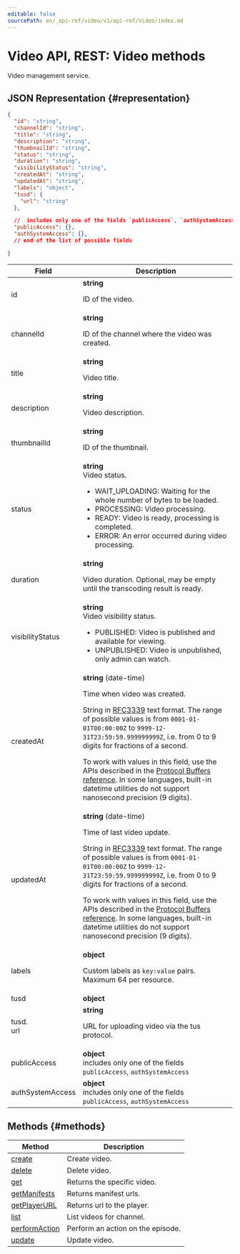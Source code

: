 ```yaml
---
editable: false
sourcePath: en/_api-ref/video/v1/api-ref/Video/index.md
---
```


# Video API, REST: Video methods
Video management service.
## JSON Representation {#representation}
```json 
{
  "id": "string",
  "channelId": "string",
  "title": "string",
  "description": "string",
  "thumbnailId": "string",
  "status": "string",
  "duration": "string",
  "visibilityStatus": "string",
  "createdAt": "string",
  "updatedAt": "string",
  "labels": "object",
  "tusd": {
    "url": "string"
  },

  //  includes only one of the fields `publicAccess`, `authSystemAccess`
  "publicAccess": {},
  "authSystemAccess": {},
  // end of the list of possible fields

}
```
 
Field | Description
--- | ---
id | **string**<br><p>ID of the video.</p> 
channelId | **string**<br><p>ID of the channel where the video was created.</p> 
title | **string**<br><p>Video title.</p> 
description | **string**<br><p>Video description.</p> 
thumbnailId | **string**<br><p>ID of the thumbnail.</p> 
status | **string**<br>Video status.<br><ul> <li>WAIT_UPLOADING: Waiting for the whole number of bytes to be loaded.</li> <li>PROCESSING: Video processing.</li> <li>READY: Video is ready, processing is completed.</li> <li>ERROR: An error occurred during video processing.</li> </ul> 
duration | **string**<br><p>Video duration. Optional, may be empty until the transcoding result is ready.</p> 
visibilityStatus | **string**<br>Video visibility status.<br><ul> <li>PUBLISHED: Video is published and available for viewing.</li> <li>UNPUBLISHED: Video is unpublished, only admin can watch.</li> </ul> 
createdAt | **string** (date-time)<br><p>Time when video was created.</p> <p>String in <a href="https://www.ietf.org/rfc/rfc3339.txt">RFC3339</a> text format. The range of possible values is from ``0001-01-01T00:00:00Z`` to ``9999-12-31T23:59:59.999999999Z``, i.e. from 0 to 9 digits for fractions of a second.</p> <p>To work with values in this field, use the APIs described in the <a href="https://developers.google.com/protocol-buffers/docs/reference/overview">Protocol Buffers reference</a>. In some languages, built-in datetime utilities do not support nanosecond precision (9 digits).</p> 
updatedAt | **string** (date-time)<br><p>Time of last video update.</p> <p>String in <a href="https://www.ietf.org/rfc/rfc3339.txt">RFC3339</a> text format. The range of possible values is from ``0001-01-01T00:00:00Z`` to ``9999-12-31T23:59:59.999999999Z``, i.e. from 0 to 9 digits for fractions of a second.</p> <p>To work with values in this field, use the APIs described in the <a href="https://developers.google.com/protocol-buffers/docs/reference/overview">Protocol Buffers reference</a>. In some languages, built-in datetime utilities do not support nanosecond precision (9 digits).</p> 
labels | **object**<br><p>Custom labels as ``key:value`` pairs. Maximum 64 per resource.</p> 
tusd | **object**
tusd.<br>url | **string**<br><p>URL for uploading video via the tus protocol.</p> 
publicAccess | **object** <br> includes only one of the fields `publicAccess`, `authSystemAccess`<br>
authSystemAccess | **object** <br> includes only one of the fields `publicAccess`, `authSystemAccess`<br>

## Methods {#methods}
Method | Description
--- | ---
[create](create.md) | Create video.
[delete](delete.md) | Delete video.
[get](get.md) | Returns the specific video.
[getManifests](getManifests.md) | Returns manifest urls.
[getPlayerURL](getPlayerURL.md) | Returns url to the player.
[list](list.md) | List videos for channel.
[performAction](performAction.md) | Perform an action on the episode.
[update](update.md) | Update video.